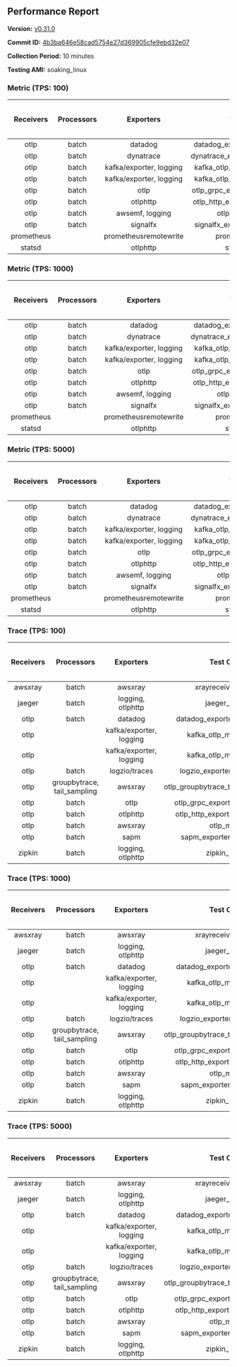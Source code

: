 ## Performance Report

**Version:** [v0.31.0](https://github.com/aws-observability/aws-otel-collector/releases/tag/v0.31.0)

**Commit ID:** [4b3ba646e58cad5754e27d369905cfe9ebd32e07](https://github.com/aws-observability/aws-otel-collector/commit/4b3ba646e58cad5754e27d369905cfe9ebd32e07)

**Collection Period:** 10 minutes

**Testing AMI:** soaking_linux


### Metric (TPS: 100)
| Receivers | Processors | Exporters | Test Case | Data Type | Instance Type | Avg CPU Usage (Percent) | Avg Memory Usage (Megabytes) | Max CPU Usage (Percent) | Max Memory Usage (Megabytes) |
|:---------:|:----------:|:---------:|:---------:|:---------:|:-------------:|:-----------------------:|:----------------------------:|:-----------------------:|:----------------------------:|
| otlp | batch | datadog | datadog_exporter_metric_mock | otlp | m5.2xlarge | 0.06 | 76.00 | 0.20 | 76.07 |
| otlp | batch | dynatrace | dynatrace_exporter_metric_mock | otlp | m5.2xlarge | 0.04 | 76.46 | 0.10 | 77.14 |
| otlp | batch | kafka/exporter, logging | kafka_otlp_metric_mock_2_8_1 | otlp | m5.2xlarge | 0.05 | 79.20 | 0.20 | 79.96 |
| otlp | batch | kafka/exporter, logging | kafka_otlp_metric_mock_3_2_0 | otlp | m5.2xlarge | 0.17 | 80.64 | 0.30 | 81.81 |
| otlp | batch | otlp | otlp_grpc_exporter_metric_mock | otlp | m5.2xlarge | 0.05 | 76.46 | 0.20 | 76.90 |
| otlp | batch | otlphttp | otlp_http_exporter_metric_mock | otlp | m5.2xlarge | 0.04 | 75.76 | 0.20 | 76.39 |
| otlp | batch | awsemf, logging | otlp_metric_mock | otlp | m5.2xlarge | 0.04 | 75.99 | 0.10 | 76.76 |
| otlp | batch | signalfx | signalfx_exporter_metric_mock | otlp | m5.2xlarge | 0.04 | 76.27 | 0.20 | 76.36 |
| prometheus |  | prometheusremotewrite | prometheus_mock | prometheus | m5.2xlarge | 0.09 | 91.78 | 0.20 | 92.70 |
| statsd |  | otlphttp | statsd_mock | statsd | m5.2xlarge | 0.01 | 74.95 | 0.10 | 75.23 |

### Metric (TPS: 1000)
| Receivers | Processors | Exporters | Test Case | Data Type | Instance Type | Avg CPU Usage (Percent) | Avg Memory Usage (Megabytes) | Max CPU Usage (Percent) | Max Memory Usage (Megabytes) |
|:---------:|:----------:|:---------:|:---------:|:---------:|:-------------:|:-----------------------:|:----------------------------:|:-----------------------:|:----------------------------:|
| otlp | batch | datadog | datadog_exporter_metric_mock | otlp | m5.2xlarge | 0.05 | 77.50 | 0.20 | 77.55 |
| otlp | batch | dynatrace | dynatrace_exporter_metric_mock | otlp | m5.2xlarge | 0.04 | 74.19 | 0.10 | 74.24 |
| otlp | batch | kafka/exporter, logging | kafka_otlp_metric_mock_2_8_1 | otlp | m5.2xlarge | 0.13 | 81.33 | 0.20 | 82.47 |
| otlp | batch | kafka/exporter, logging | kafka_otlp_metric_mock_3_2_0 | otlp | m5.2xlarge | 0.06 | 80.14 | 0.20 | 81.56 |
| otlp | batch | otlp | otlp_grpc_exporter_metric_mock | otlp | m5.2xlarge | 0.06 | 76.04 | 0.20 | 76.53 |
| otlp | batch | otlphttp | otlp_http_exporter_metric_mock | otlp | m5.2xlarge | 0.04 | 74.86 | 0.10 | 75.71 |
| otlp | batch | awsemf, logging | otlp_metric_mock | otlp | m5.2xlarge | 0.04 | 75.65 | 0.20 | 76.44 |
| otlp | batch | signalfx | signalfx_exporter_metric_mock | otlp | m5.2xlarge | 0.03 | 75.33 | 0.10 | 75.89 |
| prometheus |  | prometheusremotewrite | prometheus_mock | prometheus | m5.2xlarge | 0.92 | 117.10 | 1.60 | 124.69 |
| statsd |  | otlphttp | statsd_mock | statsd | m5.2xlarge | 0.01 | 75.23 | 0.10 | 75.84 |

### Metric (TPS: 5000)
| Receivers | Processors | Exporters | Test Case | Data Type | Instance Type | Avg CPU Usage (Percent) | Avg Memory Usage (Megabytes) | Max CPU Usage (Percent) | Max Memory Usage (Megabytes) |
|:---------:|:----------:|:---------:|:---------:|:---------:|:-------------:|:-----------------------:|:----------------------------:|:-----------------------:|:----------------------------:|
| otlp | batch | datadog | datadog_exporter_metric_mock | otlp | m5.2xlarge | 0.05 | 77.92 | 0.20 | 78.01 |
| otlp | batch | dynatrace | dynatrace_exporter_metric_mock | otlp | m5.2xlarge | 0.04 | 74.99 | 0.10 | 76.01 |
| otlp | batch | kafka/exporter, logging | kafka_otlp_metric_mock_2_8_1 | otlp | m5.2xlarge | 0.04 | 78.56 | 0.20 | 78.88 |
| otlp | batch | kafka/exporter, logging | kafka_otlp_metric_mock_3_2_0 | otlp | m5.2xlarge | 0.05 | 78.92 | 0.20 | 80.05 |
| otlp | batch | otlp | otlp_grpc_exporter_metric_mock | otlp | m5.2xlarge | 0.03 | 76.10 | 0.20 | 76.60 |
| otlp | batch | otlphttp | otlp_http_exporter_metric_mock | otlp | m5.2xlarge | 0.04 | 74.73 | 0.20 | 74.83 |
| otlp | batch | awsemf, logging | otlp_metric_mock | otlp | m5.2xlarge | 0.04 | 75.49 | 0.20 | 75.82 |
| otlp | batch | signalfx | signalfx_exporter_metric_mock | otlp | m5.2xlarge | 0.04 | 75.31 | 0.20 | 75.94 |
| prometheus |  | prometheusremotewrite | prometheus_mock | prometheus | m5.2xlarge | 5.70 | 245.73 | 9.20 | 273.19 |
| statsd |  | otlphttp | statsd_mock | statsd | m5.2xlarge | 0.01 | 75.51 | 0.10 | 76.39 |

### Trace (TPS: 100)
| Receivers | Processors | Exporters | Test Case | Data Type | Instance Type | Avg CPU Usage (Percent) | Avg Memory Usage (Megabytes) | Max CPU Usage (Percent) | Max Memory Usage (Megabytes) |
|:---------:|:----------:|:---------:|:---------:|:---------:|:-------------:|:-----------------------:|:----------------------------:|:-----------------------:|:----------------------------:|
| awsxray | batch | awsxray | xrayreceiver_mock | xray | m5.2xlarge | 3.87 | 90.27 | 4.00 | 91.42 |
| jaeger | batch | logging, otlphttp | jaeger_mock | jaeger | m5.2xlarge | 2.95 | 99.82 | 15.50 | 103.17 |
| otlp | batch | datadog | datadog_exporter_trace_mock | otlp | m5.2xlarge | 4.48 | 94.88 | 5.00 | 96.78 |
| otlp |  | kafka/exporter, logging | kafka_otlp_mock_2_8_1 | otlp | m5.2xlarge | 30.59 | 139.96 | 41.80 | 184.92 |
| otlp |  | kafka/exporter, logging | kafka_otlp_mock_3_2_0 | otlp | m5.2xlarge | 6.02 | 96.05 | 6.30 | 96.60 |
| otlp | batch | logzio/traces | logzio_exporter_trace_mock | otlp | m5.2xlarge | 4.43 | 99.82 | 5.00 | 102.64 |
| otlp | groupbytrace, tail_sampling | awsxray | otlp_groupbytrace_tailsampling_mock | otlp | m5.2xlarge | 5.78 | 112.79 | 6.50 | 129.11 |
| otlp | batch | otlp | otlp_grpc_exporter_trace_mock | otlp | m5.2xlarge | 3.14 | 124.62 | 4.00 | 130.71 |
| otlp | batch | otlphttp | otlp_http_exporter_trace_mock | otlp | m5.2xlarge | 3.49 | 98.50 | 4.30 | 100.35 |
| otlp | batch | awsxray | otlp_mock | otlp | m5.2xlarge | 3.73 | 90.36 | 4.00 | 91.55 |
| otlp | batch | sapm | sapm_exporter_trace_mock | otlp | m5.2xlarge | 4.33 | 102.22 | 4.70 | 102.42 |
| zipkin | batch | logging, otlphttp | zipkin_mock | zipkin | m5.2xlarge | 4.61 | 96.24 | 16.70 | 101.12 |

### Trace (TPS: 1000)
| Receivers | Processors | Exporters | Test Case | Data Type | Instance Type | Avg CPU Usage (Percent) | Avg Memory Usage (Megabytes) | Max CPU Usage (Percent) | Max Memory Usage (Megabytes) |
|:---------:|:----------:|:---------:|:---------:|:---------:|:-------------:|:-----------------------:|:----------------------------:|:-----------------------:|:----------------------------:|
| awsxray | batch | awsxray | xrayreceiver_mock | xray | m5.2xlarge | 19.28 | 93.59 | 19.80 | 95.84 |
| jaeger | batch | logging, otlphttp | jaeger_mock | jaeger | m5.2xlarge | 25.06 | 162.20 | 41.00 | 184.20 |
| otlp | batch | datadog | datadog_exporter_trace_mock | otlp | m5.2xlarge | 29.70 | 99.28 | 31.20 | 112.67 |
| otlp |  | kafka/exporter, logging | kafka_otlp_mock_2_8_1 | otlp | m5.2xlarge | 49.00 | 96.20 | 56.60 | 96.86 |
| otlp |  | kafka/exporter, logging | kafka_otlp_mock_3_2_0 | otlp | m5.2xlarge | 74.64 | 160.78 | 87.70 | 235.54 |
| otlp | batch | logzio/traces | logzio_exporter_trace_mock | otlp | m5.2xlarge | 29.20 | 94.47 | 31.00 | 96.74 |
| otlp | groupbytrace, tail_sampling | awsxray | otlp_groupbytrace_tailsampling_mock | otlp | m5.2xlarge | 48.62 | 147.76 | 51.30 | 150.07 |
| otlp | batch | otlp | otlp_grpc_exporter_trace_mock | otlp | m5.2xlarge | 26.72 | 471.63 | 29.50 | 518.95 |
| otlp | batch | otlphttp | otlp_http_exporter_trace_mock | otlp | m5.2xlarge | 26.49 | 95.13 | 27.20 | 96.55 |
| otlp | batch | awsxray | otlp_mock | otlp | m5.2xlarge | 29.23 | 93.20 | 30.20 | 95.41 |
| otlp | batch | sapm | sapm_exporter_trace_mock | otlp | m5.2xlarge | 25.53 | 104.88 | 26.10 | 105.71 |
| zipkin | batch | logging, otlphttp | zipkin_mock | zipkin | m5.2xlarge | 34.44 | 294.48 | 47.00 | 421.48 |

### Trace (TPS: 5000)
| Receivers | Processors | Exporters | Test Case | Data Type | Instance Type | Avg CPU Usage (Percent) | Avg Memory Usage (Megabytes) | Max CPU Usage (Percent) | Max Memory Usage (Megabytes) |
|:---------:|:----------:|:---------:|:---------:|:---------:|:-------------:|:-----------------------:|:----------------------------:|:-----------------------:|:----------------------------:|
| awsxray | batch | awsxray | xrayreceiver_mock | xray | m5.2xlarge | 27.25 | 104.83 | 28.40 | 110.90 |
| jaeger | batch | logging, otlphttp | jaeger_mock | jaeger | m5.2xlarge | 25.81 | 201.66 | 44.60 | 234.75 |
| otlp | batch | datadog | datadog_exporter_trace_mock | otlp | m5.2xlarge | 122.88 | 108.76 | 135.09 | 115.54 |
| otlp |  | kafka/exporter, logging | kafka_otlp_mock_2_8_1 | otlp | m5.2xlarge | 167.55 | 12729.21 | 349.12 | 21854.50 |
| otlp |  | kafka/exporter, logging | kafka_otlp_mock_3_2_0 | otlp | m5.2xlarge | 157.70 | 11146.89 | 321.43 | 19887.12 |
| otlp | batch | logzio/traces | logzio_exporter_trace_mock | otlp | m5.2xlarge | 104.72 | 96.93 | 113.80 | 98.55 |
| otlp | groupbytrace, tail_sampling | awsxray | otlp_groupbytrace_tailsampling_mock | otlp | m5.2xlarge | 190.46 | 194.23 | 196.50 | 199.69 |
| otlp | batch | otlp | otlp_grpc_exporter_trace_mock | otlp | m5.2xlarge | 98.88 | 1968.34 | 118.20 | 2236.33 |
| otlp | batch | otlphttp | otlp_http_exporter_trace_mock | otlp | m5.2xlarge | 100.56 | 93.53 | 106.81 | 95.83 |
| otlp | batch | awsxray | otlp_mock | otlp | m5.2xlarge | 113.27 | 16191.66 | 333.00 | 26798.49 |
| otlp | batch | sapm | sapm_exporter_trace_mock | otlp | m5.2xlarge | 89.83 | 108.83 | 94.30 | 110.31 |
| zipkin | batch | logging, otlphttp | zipkin_mock | zipkin | m5.2xlarge | 34.20 | 386.45 | 54.50 | 485.89 |
